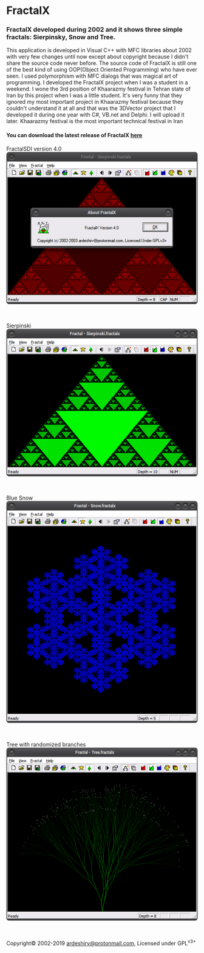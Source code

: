# FractalX

<h3>FractalX developed during 2002 and it shows three simple fractals: Sierpinsky, Snow and Tree.</h3>
<p>This application is developed in Visual C++ with MFC libraries about 2002 with very few changes until now except about copyright because I didn't share the source code never before.
The source code of FractalX is still one of the best kind of using OOP(Object Oriented Programming) who have ever seen.
I used polymorphism with MFC dialogs that was magical art of programming.
I developed the FractalX project when I was a student in a weekend.
I wone the 3rd position of Khaarazmy festival in Tehran state of Iran by this project when I was a little student.
It's very funny that they ignored my most important project in Khaarazmy festival because they couldn't understand it at all and that was the 3DVector project that I developed it during one year with C#, VB.net and Delphi. I will upload it later.
Khaarazmy festival is the most important technical festival in Iran</p>
<h4>You can download the latest release of FractalX <a target="_blank" href="https://github.com/ArdeshirV/FractalX/releases">here</a></h4>
<p>FractalSDI version 4.0<br/>
<img alt="" src="https://raw.githubusercontent.com/ArdeshirV/FractalX/master/img/FractalSDIv4.png"></p>
<br/>
<p>Sierpinski<br/>
<img alt="" src="https://raw.githubusercontent.com/ArdeshirV/FractalX/master/img/Sierpinski.png"></p>
<br/>
<p>Blue Snow<br/>
<img alt="" src="https://raw.githubusercontent.com/ArdeshirV/FractalX/master/img/Snow.png"></p>
<br/>
<p>Tree with randomized branches<br/>
<img alt="" src="https://raw.githubusercontent.com/ArdeshirV/FractalX/master/img/Tree.png"></p>
<br/>
<p>
  Copyright&copy; 2002-2019 <a href="mailto:ardeshirv@protonmail.com" alt="email">ardeshirv@protonmail.com</a>, Licensed under GPL<sup>v3+</sup>
<p/>
